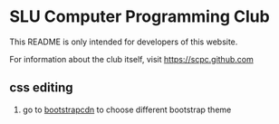 SLU Computer Programming Club
===
This README is only intended for developers of this website.

For information about the club itself, visit https://scpc.github.com

## css editing
1. go to [bootstrapcdn](http://www.bootstrapcdn.com/#bootswatch_tab) to choose different bootstrap theme
